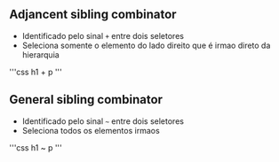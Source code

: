 
## Adjancent sibling combinator

* Identificado pelo sinal `+` entre dois seletores
* Seleciona somente o elemento do lado direito que é irmao direto da hierarquia

'''css
h1 + p
'''

## General sibling combinator

* Identificado pelo sinal `~`  entre dois seletores
* Seleciona todos os elementos irmaos

'''css
h1 ~ p
'''